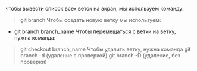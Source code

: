 чтобы вывести список всех веток на экран, мы используем команду:
>git branch
Чтобы создать новую ветку мы используем:
+ git branch branch_name
Чтобы перемещаться с ветки на ветку, нужна  команда:
> git checkout branch_name 
Чтобы удалить ветку, нужна команда 
git branch -d (удаление с проверкой) 
git branch -D (удаление, без проверки)